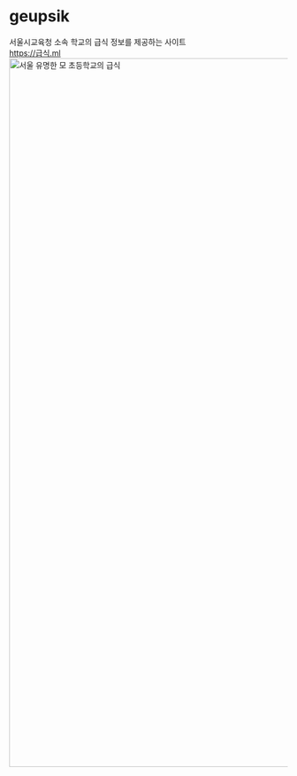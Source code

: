 # geupsik
서울시교육청 소속 학교의 급식 정보를 제공하는 사이트
<br>
https://급식.ml
<img width="1280" alt="서울 유명한 모 초등학교의 급식" src="https://user-images.githubusercontent.com/64302779/133911055-cd54f02c-052c-4bf6-8a8a-fecdf675b756.png">
